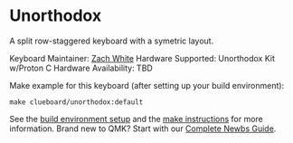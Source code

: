 Unorthodox
==========

A split row-staggered keyboard with a symetric layout.

Keyboard Maintainer: [Zach White](https://github.com/skullydazed)
Hardware Supported: Unorthodox Kit w/Proton C
Hardware Availability: TBD

Make example for this keyboard (after setting up your build environment):

    make clueboard/unorthodox:default

See the [build environment setup](https://docs.qmk.fm/#/getting_started_build_tools) and the [make instructions](https://docs.qmk.fm/#/getting_started_make_guide) for more information. Brand new to QMK? Start with our [Complete Newbs Guide](https://docs.qmk.fm/#/newbs).

